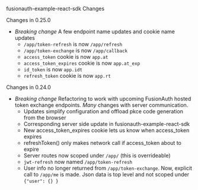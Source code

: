 fusionauth-example-react-sdk Changes

Changes in 0.25.0

 * *Breaking change* A few endpoint name updates and cookie name updates
    *  `/app/token-refresh` is now `/app/refresh`
    *  `/app/token-exchange` is now `/app/callback`
    *  `access_token` cookie is now `app.at`
    *  `access_token_expires` cookie is now `app.at_exp`
    *  `id_token` is now `app.idt`
    *  `refresh_token` cookie is now `app.rt`

Changes in 0.24.0

 * *Breaking change* Refactoring to work with upcoming FusionAuth hosted token exchange endpoints.  *Many* changes with server communication.  
   * Updates simplify configuration and offload pkce code generation from the browser
   * Corresponding server side update in fusionauth-example-react-sdk
   * New access_token_expires cookie lets us know when access_token expires
   * refreshToken() only makes network call if access_token about to expire
   * Server routes now scoped under `/app/` (this is overrideable)
   * `jwt-refresh` now named `/app/token-refresh`
   * User info no longer returned from `/app/token-exchange`.  Now, explicit call to `/app/me` is made.  Json data is top level and not scoped under `{"user": {} }`

